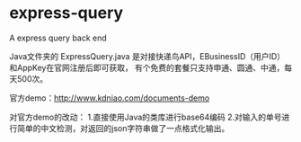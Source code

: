 # express-query
A express query back end

Java文件夹的 ExpressQuery.java 是对接快递鸟API，EBusinessID（用户ID）和AppKey在官网注册后即可获取，
有个免费的套餐只支持申通、圆通、中通，每天500次。

官方demo：http://www.kdniao.com/documents-demo

对官方demo的改动：
1.直接使用Java的类库进行base64编码
2.对输入的单号进行简单的中文检测，对返回的json字符串做了一点格式化输出。

